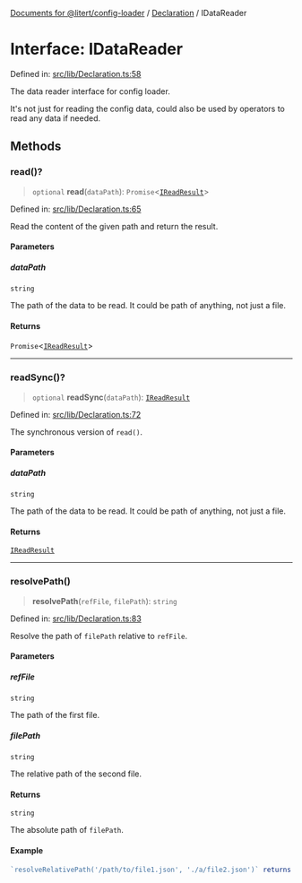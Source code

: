 [Documents for @litert/config-loader](../../index.md) / [Declaration](../index.md) / IDataReader

# Interface: IDataReader

Defined in: [src/lib/Declaration.ts:58](https://github.com/litert/config-loader.js/blob/master/src/lib/Declaration.ts#L58)

The data reader interface for config loader.

It's not just for reading the config data, could also be used by operators to read any data if needed.

## Methods

### read()?

> `optional` **read**(`dataPath`): `Promise`\<[`IReadResult`](IReadResult.md)\>

Defined in: [src/lib/Declaration.ts:65](https://github.com/litert/config-loader.js/blob/master/src/lib/Declaration.ts#L65)

Read the content of the given path and return the result.

#### Parameters

##### dataPath

`string`

The path of the data to be read. It could be path of anything, not just a file.

#### Returns

`Promise`\<[`IReadResult`](IReadResult.md)\>

***

### readSync()?

> `optional` **readSync**(`dataPath`): [`IReadResult`](IReadResult.md)

Defined in: [src/lib/Declaration.ts:72](https://github.com/litert/config-loader.js/blob/master/src/lib/Declaration.ts#L72)

The synchronous version of `read()`.

#### Parameters

##### dataPath

`string`

The path of the data to be read. It could be path of anything, not just a file.

#### Returns

[`IReadResult`](IReadResult.md)

***

### resolvePath()

> **resolvePath**(`refFile`, `filePath`): `string`

Defined in: [src/lib/Declaration.ts:83](https://github.com/litert/config-loader.js/blob/master/src/lib/Declaration.ts#L83)

Resolve the path of `filePath` relative to `refFile`.

#### Parameters

##### refFile

`string`

The path of the first file.

##### filePath

`string`

The relative path of the second file.

#### Returns

`string`

The absolute path of `filePath`.

#### Example

```ts
`resolveRelativePath('/path/to/file1.json', './a/file2.json')` returns `/path/to/a/file2.json`.
```
